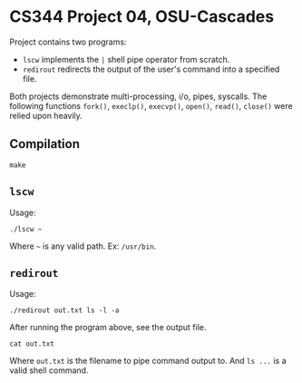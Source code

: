 # CS344 Project 04, OSU-Cascades

Project contains two programs:

- `lscw` implements the `|` shell pipe operator from scratch.
- `redirout` redirects the output of the user's command into a specified file.

Both projects demonstrate multi-processing, i/o, pipes, syscalls. The following functions `fork()`, `execlp()`, `execvp()`, `open()`, `read()`, `close()` were relied upon heavily.

## Compilation

```
make
```

## `lscw`

Usage:

```
./lscw ~
```

Where `~` is any valid path. Ex: `/usr/bin`.

## `redirout`

Usage:

```
./redirout out.txt ls -l -a
```

After running the program above, see the output file.

```
cat out.txt
```

Where `out.txt` is the filename to pipe command output to. And `ls ...` is a valid shell command.
